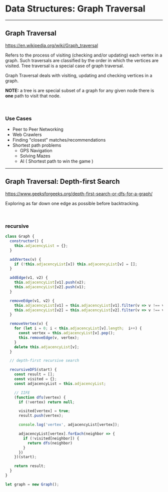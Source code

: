 # Data Structures: Graph Traversal

---

## Graph Traversal

<https://en.wikipedia.org/wiki/Graph_traversal>

Refers to the process of visiting (checking and/or updating) each vertex in a graph. Such traversals are classified by the order in which the vertices are visited. Tree traversal is a special case of graph traversal.

Graph Traversal deals with visiting, updating and checking vertices in a graph.

**NOTE:** a tree is are special subset of a graph for any given node there is **one** path to visit that node.

</br>

### Use Cases

* Peer to Peer Networking
* Web Crawlers
* Finding "closest" matches/recommendations
* Shortest path problems
  * GPS Navigation
  * Solving Mazes
  * AI ( Shortest path to win the game )

---

## Graph Traversal: Depth-first Search

<https://www.geeksforgeeks.org/depth-first-search-or-dfs-for-a-graph/>

Exploring as far down one edge as possible before backtracking.

</br>

### recursive

```js
class Graph {
  constructor() {
    this.adjacencyList = {};
  }

  addVertex(v) {
    if (!this.adjacencyList[v]) this.adjacencyList[v] = [];
  }

  addEdge(v1, v2) {
    this.adjacencyList[v1].push(v2);
    this.adjacencyList[v2].push(v1);
  }

  removeEdge(v1, v2) {
    this.adjacencyList[v1] = this.adjacencyList[v1].filter(v => v !== v2);
    this.adjacencyList[v2] = this.adjacencyList[v2].filter(v => v !== v1);
  }

  removeVertex(v) {
    for (let i = 0; i < this.adjacencyList[v].length;  i++) {
      const vertex = this.adjacencyList[v].pop();
      this.removeEdge(v, vertex);
    }
    delete this.adjacencyList[v];
  }

  // depth-first recursive search

  recursiveDFS(start) {
    const result = [];
    const visited = {};
    const adjacencyList = this.adjacencyList;

    // IIFE
    (function dfs(vertex) {
      if (!vertex) return null;

      visited[vertex] = true;
      result.push(vertex);

      console.log('vertex', adjacencyList[vertex]);

      adjacencyList[vertex].forEach(neighbor => {
        if (!visited[neighbor]) {
          return dfs(neighbor)
        }
      })
    })(start);

    return result;
  }
}
```

```js
let graph = new Graph();
```
